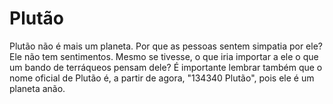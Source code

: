 # Plutão

Plutão não é mais um planeta. Por que as pessoas sentem simpatia por ele? Ele
não tem sentimentos. Mesmo se tivesse, o que iria importar a ele o que um bando
de terráqueos pensam dele? É importante lembrar também que o nome oficial de
Plutão é, a partir de agora, "134340 Plutão", pois ele é um planeta anão.

